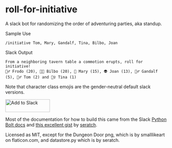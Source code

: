 # roll-for-initiative
A slack bot for randomizing the order of adventuring parties, aka standup.

Sample Use

```
/initiative Tom, Mary, Gandalf, Tina, Bilbo, Joan

```

Slack Output

```
From a neighboring tavern table a commotion erupts, roll for initiative!
🧚‍♂️ Frodo (20), 👨‍🎤 Bilbo (20), 🤖 Mary (15), 👽 Joan (13), 🧙‍♂️ Gandalf (5), 🧟‍♂️ Tom (2) and 💂‍♀️ Tina (1)

```

Note that character class emojis are the gender-neutral default slack versions.

<a href="https://slack.com/oauth/authorize?client_id=4492317983.2417006836277&scope=incoming-webhook"><img alt="Add to Slack" height="40" width="139" src="https://platform.slack-edge.com/img/add_to_slack.png" srcset="https://platform.slack-edge.com/img/add_to_slack.png 1x, https://platform.slack-edge.com/img/add_to_slack@2x.png 2x"></a>

Most of the documentation for how to build this came from the Slack [Python Bolt docs](https://slack.dev/bolt-python/tutorial/getting-started) and [this excellent gist](https://gist.github.com/seratch/d81a445ef4467b16f047156bf859cda8) by [seratch](https://github.com/seratch).

Licensed as MIT, except for the Dungeon Door png, which is by smalllikeart on flaticon.com, and datastore.py which is by seratch.
